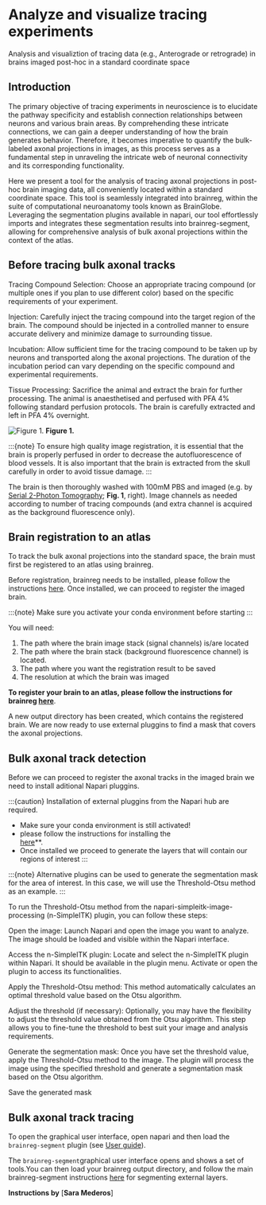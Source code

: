 # Analyze and visualize tracing experiments
Analysis and visualiztion of tracing data (e.g., Anterograde or retrograde) in brains imaged post-hoc in a standard coordinate space

## Introduction

The primary objective of tracing experiments in neuroscience is to elucidate the pathway specificity and establish connection relationships between neurons and various brain areas. By comprehending these intricate connections, we can gain a deeper understanding of how the brain generates behavior. Therefore, it becomes imperative to quantify the bulk-labeled axonal projections in images, as this process serves as a fundamental step in unraveling the intricate web of neuronal connectivity and its corresponding functionality.

Here we present a tool for the analysis of tracing axonal projections in post-hoc brain imaging data, all conveniently located within a standard coordinate space. This tool is seamlessly integrated into brainreg, within the suite of computational neuroanatomy tools known as BrainGlobe. Leveraging the segmentation plugins available in napari, our tool effortlessly imports and integrates these segmentation results into brainreg-segment, allowing for comprehensive analysis of bulk axonal projections within the context of the atlas.

## **Before tracing bulk axonal tracks**

Tracing Compound Selection: Choose an appropriate tracing compound (or multiple ones if you plan to use different color) based on the specific requirements of your experiment. 

Injection: Carefully inject the tracing compound into the target region of the brain. The compound should be injected in a controlled manner to ensure accurate delivery and minimize damage to surrounding tissue.

Incubation: Allow sufficient time for the tracing compound to be taken up by neurons and transported along the axonal projections. The duration of the incubation period can vary depending on the specific compound and experimental requirements.

Tissue Processing: Sacrifice the animal and extract the brain for further processing. The animal is anaesthetised and perfused with PFA 4% following standard perfusion protocols. The brain is carefully extracted and left in PFA 4% overnight.

![Figure 1.](./images/brainreg-segment-fig1.webp)
**Figure 1.**

:::{note}
To ensure high quality image registration, it is essential that the brain is properly perfused in order to decrease 
the autofluorescence of blood vessels. It is also important that the brain is extracted from the skull carefully in 
order to avoid tissue damage.
:::

The brain is then thoroughly washed with 100mM PBS and imaged (e.g. by 
[Serial 2-Photon Tomography](https://sainsburywellcomecentre.github.io/OpenSerialSection/acquisition/); **Fig. 1**, 
right). Image channels as needed according to number of tracing compounds (and extra channel is acquired as the background fluorescence only).


## **Brain registration to an atlas**

To track the bulk axonal projections into the standard space, the brain must first be registered to an atlas using brainreg.

Before registration, brainreg needs to be installed, please follow the instructions 
[here](/documentation/brainreg/installation). Once installed, we can proceed to register the imaged brain.

:::{note}
Make sure you activate your conda environment before starting
:::

You will need:

1. The path where the brain image stack (signal channels) is/are located
2. The path where the brain stack (background fluorescence channel) is located.&#x20;
3. The path where you want the registration result to be saved
4. The resolution at which the brain was imaged 

**To register your brain to an atlas, please follow the instructions for brainreg 
[here](/documentation/brainreg/user-guide/brainreg-napari)**.


A new output directory has been created, which contains the registered brain. We are now ready to use external pluggins to find a mask that covers the axonal projections.


## **Bulk axonal track detection**

Before we can proceed to register the axonal tracks in the imaged brain we need to install aditional Napari pluggins.

:::{caution}
Installation of external pluggins from the Napari hub are required.
* Make sure your conda environment is still activated!
* please follow the instructions for installing the  
[here](https://github.com/haesleinhuepf/napari-simpleitk-image-processing)**.
* Once installed we proceed to generate the layers that will contain our regions of interest
:::

:::{note}
Alternative plugins can be used to generate the segmentation mask for the area of interest. In this case, we will use the Threshold-Otsu method as an example.
:::

To run the Threshold-Otsu method from the napari-simpleitk-image-processing (n-SimpleITK) plugin, you can follow these steps:


Open the image: Launch Napari and open the image you want to analyze. The image should be loaded and visible within the Napari interface.

Access the n-SimpleITK plugin: Locate and select the n-SimpleITK plugin within Napari. It should be available in the plugin menu. Activate or open the plugin to access its functionalities.

Apply the Threshold-Otsu method: This method automatically calculates an optimal threshold value based on the Otsu algorithm.

Adjust the threshold (if necessary): Optionally, you may have the flexibility to adjust the threshold value obtained from the Otsu algorithm. This step allows you to fine-tune the threshold to best suit your image and analysis requirements.

Generate the segmentation mask: Once you have set the threshold value, apply the Threshold-Otsu method to the image. The plugin will process the image using the specified threshold and generate a segmentation mask based on the Otsu algorithm.

Save the generated mask



## **Bulk axonal track tracing**

To open the graphical user interface, open napari and then load the `brainreg-segment` plugin (see 
[User guide](/documentation/brainreg-segment/user-guide/index)).

The `brainreg-segment`graphical user interface opens and shows a set of tools.You can then load your brainreg output 
directory, and follow the main brainreg-segment instructions [here](/documentation/brainreg-segment/user-guide/segmenting-external-layers) for segmenting external layers. 

**Instructions by** [**Sara Mederos**]
